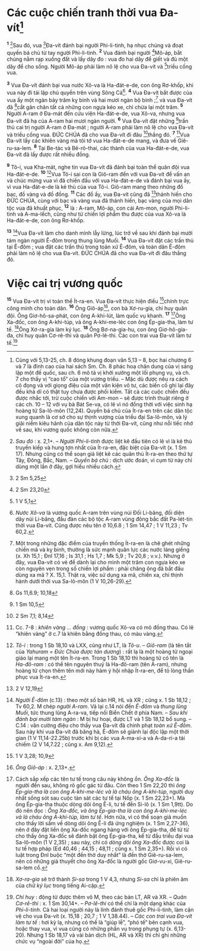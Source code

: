 # Các cuộc chiến tranh thời vua Đa-vít[^1]
<sup><b>1</b></sup> [^2]Sau đó, vua [^1*]Đa-vít đánh bại người Phi-li-tinh, hạ nhục chúng và đoạt quyền bá chủ từ tay người Phi-li-tinh. <sup><b>2</b></sup> Vua đánh bại người [^2*]Mô-áp, bắt chúng nằm rạp xuống đất và lấy dây đo : vua đo hai dây để giết và đủ một dây để cho sống. Người Mô-áp phải làm nô lệ cho vua Đa-vít và [^3*]triều cống vua.

<sup><b>3</b></sup> Vua Đa-vít đánh bại vua nước Xô-va là Ha-đát-e-de, con ông Rơ-khốp, khi vua này đi tái lập chủ quyền trên vùng Sông Cả[^3]. <sup><b>4</b></sup> Vua Đa-vít bắt được của vua ấy một ngàn bảy trăm kỵ binh và hai mươi ngàn bộ binh ;[^4] và vua Đa-vít đã [^4*]cắt gân chân tất cả những con ngựa kéo xe, chỉ chừa lại một trăm. <sup><b>5</b></sup> Người A-ram ở Đa-mát đến cứu viện Ha-đát-e-de, vua Xô-va, nhưng vua Đa-vít đã hạ của A-ram hai mươi ngàn người. <sup><b>6</b></sup> Vua Đa-vít đặt những [^5*]trấn thủ cai trị người A-ram ở Đa-mát ; người A-ram phải làm nô lệ cho vua Đa-vít và triều cống vua. ĐỨC CHÚA đã cho vua Đa-vít đi đâu [^6*]thắng đó. <sup><b>7</b></sup> [^5]Vua Đa-vít lấy các khiên vàng mà tôi tớ vua Ha-đát-e-de mang, và đưa về Giê-ru-sa-lem. <sup><b>8</b></sup> Tại Be-tác và Bê-rô-thai, các thành của vua Ha-đát-e-de, vua Đa-vít đã lấy được rất nhiều đồng.

<sup><b>9</b></sup> Tô-i, vua Kha-mát, nghe tin vua Đa-vít đã đánh bại toàn thể quân đội vua Ha-đát-e-de. <sup><b>10</b></sup> [^6]Vua Tô-i sai con là Giô-ram đến với vua Đa-vít để vấn an và chúc mừng vua vì đã chiến đấu với vua Ha-đát-e-de và đánh bại vua ấy, vì vua Ha-đát-e-de là kẻ thù của vua Tô-i. Giô-ram mang theo những đồ bạc, đồ vàng và đồ đồng. <sup><b>11</b></sup> Các đồ ấy, vua Đa-vít cũng đã [^7*]thánh hiến cho ĐỨC CHÚA, cùng với bạc và vàng vua đã thánh hiến, bạc vàng của mọi dân tộc vua đã khuất phục, <sup><b>12</b></sup> là : A-ram, Mô-áp, con cái Am-mon, người Phi-li-tinh và A-ma-lếch, cũng như từ chiến lợi phẩm thu được của vua Xô-va là Ha-đát-e-de, con ông Rơ-khốp.

<sup><b>13</b></sup> [^7]Vua Đa-vít làm cho danh mình lẫy lừng, lúc trở về sau khi đánh bại mười tám ngàn người Ê-đôm trong thung lũng Muối. <sup><b>14</b></sup> Vua Đa-vít đặt các trấn thủ tại Ê-đôm ; vua đặt các trấn thủ trong toàn xứ Ê-đôm, và toàn dân Ê-đôm phải làm nô lệ cho vua Đa-vít. ĐỨC CHÚA đã cho vua Đa-vít đi đâu thắng đó.

# Việc cai trị vương quốc
<sup><b>15</b></sup> Vua Đa-vít trị vì toàn thể Ít-ra-en. Vua Đa-vít thực hiện điều [^8*]chính trực công minh cho toàn dân. <sup><b>16</b></sup> Ông Giô-áp[^8], con bà Xơ-ru-gia, chỉ huy quân đội. Ông Giơ-hô-sa-phát, con ông A-khi-lút, làm quốc vụ khanh. <sup><b>17</b></sup> [^9]Ông Xa-đốc, con ông A-khi-túp, và ông A-khi-me-léc con ông Ép-gia-tha, làm tư tế. [^10]Ông Xơ-ra-gia làm ký lục. <sup><b>18</b></sup> Ông Bơ-na-gia-hu, con ông Giơ-hô-gia-đa, chỉ huy quân Cơ-rê-thi và quân Pơ-lê-thi. Các con trai vua Đa-vít làm tư tế.[^11]

[^1]: Cùng với 5,13-25, ch. 8 đóng khung đoạn văn 5,13 – 8, bọc hai chương 6 và 7 là đỉnh cao của hai sách Sm. Ch. 8 phác hoạ chân dung của vị sáng lập một đế quốc, sau ch. 6 mô tả vị khởi xướng một lối phụng vụ, và ch. 7 cho thấy vị “cao tổ” của một vương triều. – Mặc dù được nêu ra cách cô đọng và với giọng điệu của một văn kiện vô tư, các biến cố ghi lại đây đều khả dĩ có thật tuy chưa được phối kiểm. Tất cả các cuộc chiến đều được nhắc tới, trừ cuộc chiến với Am-mon – sẽ được trình thuật riêng ở các ch. 10 – 12 với vụ bà Bát Se-va, có lẽ vì nó đồng thời với việc sinh hạ hoàng tử Sa-lô-môn (12,24). Quyền bá chủ của Ít-ra-en trên các dân tộc xung quanh là cơ sở cho sự thịnh vượng của triều đại Sa-lô-môn, và lý giải niềm kiêu hãnh của dân tộc này từ thời Đa-vít, cũng như nỗi tiếc nhớ về sau, khi vương quốc không còn nữa.
[^2]: <i>Sau đó</i> : x. 2,1+. – <i>Người Phi-li-tinh</i> được liệt kê đầu tiên có lẽ vì là kẻ thù truyền kiếp và hung tợn nhất của Ít-ra-en, đặc biệt của Đa-vít (x. 1 Sm 17). Nhưng cũng có thể soạn giả liệt kê các quân thù Ít-ra-en theo thứ tự Tây, Đông, Bắc, Nam. – <i>Quyền bá chủ</i> : dịch ước đoán, vì cụm từ này chỉ dùng một lần ở đây, gợi hiểu nhiều cách.
[^3]: <i>Nước Xô-va</i> là vương quốc A-ram trên vùng núi Đối Li-băng, đối diện dãy núi Li-băng, đầu đàn các bộ tộc A-ram vùng đông bắc đất Pa-lét-tin thời vua Đa-vít. Cũng được nêu tên ở 10,6.8 ; 1 Sm 14,47 ; 1 V 11,23 ; Tv 60,2.
[^4]: Một trong những đặc điểm của truyền thống Ít-ra-en là chê ghét những chiến mã và kỵ binh, thường là sức mạnh quân lực các nước láng giềng (x. Xh 15,1 ; Đnl 17,16 ; Is 31,1 ; Hs 1,7 ; Mk 5,9 ; Tv 20,8 ; v.v.). Nhưng ở đây, vua Đa-vít có vẻ để dành lại cho mình một trăm con ngựa kéo xe còn nguyên vẹn trong số chiến lợi phẩm : phải chăng ông đã bắt đầu dùng xa mã ? X. 15,1. Thật ra, việc sử dụng xa mã, chiến xa, chỉ thịnh hành dưới thời vua Sa-lô-môn (1 V 10,26-29).
[^5]: Cc. 7-8 : <i>khiên vàng ... đồng</i> : vương quốc Xô-va có mỏ đồng thau. Có lẽ “khiên vàng” ở c.7 là khiên bằng đồng thau, có màu vàng.
[^6]: <i>Tô-i</i> : trong 1 Sb 18,10 và LXX, cũng như LT, là <i>Tô-u</i>. – <i>Giô-ram</i> (là tên tắt của <i>Yahuram = Đức Chúa được tán dương</i>) : rất lạ là một hoàng tử ngoại giáo lại mang một tên Ít-ra-en. Trong 1 Sb 18,10 thì hoàng tử có tên là <i>Ha-đô-ram</i> : có thể tên nguyên thuỷ là Ha-đô-ram (tên A-ram), nhưng hoàng tử chọn thêm tên mới này hàm ý hội nhập Ít-ra-en, để tỏ lòng thần phục vua Ít-ra-en.
[^7]: <i>Người Ê-đôm</i> (c.13) : theo một số bản HR, HL và XR ; cũng x. 1 Sb 18,12 ; Tv 60,2. M chép <i>người A-ram</i>. Vả lại c.14 nói đến <i>Ê-đôm</i> và <i>thung lũng Muối</i>, tức thung lũng A-ra-va, tiếp nối Biển Chết ở phía Nam. – <i>Sau khi đánh bại mười tám ngàn</i> : M bị hư hoại, được LT và 1 Sb 18,12 bổ sung. – C.14 : văn cường điệu cho thấy vua Đa-vít đã chinh phạt <i>toàn xứ Ê-đôm</i>. Sau này khi vua Đa-vít đã băng hà, Ê-đôm sẽ giành lại độc lập một thời gian (1 V 11,14-22.25b) trước khi bị các vua A-ma-xi-a và A-da-ri-a tái chiếm (2 V 14,7.22 ; cũng x. Am 9,12).
[^8]: <i>Ông Giô-áp</i> : x. 2,13+.
[^9]: Cách sắp xếp các tên tư tế trong câu này không ổn. <i>Ông Xa-đốc</i> là người đến sau, không rõ gốc gác từ đâu. Còn theo 1 Sm 22,20 thì <i>ông Ép-gia-tha là con ông A-khi-me-léc và là cháu ông A-khi-túp</i>, người duy nhất sống sót sau cuộc tàn sát các tư tế tại Nốp (x. 1 Sm 22,23+). Mà ông Ép-gia-tha thuộc dòng dõi ông Ê-li, tư tế đền Si-lô (x. 1 Sm 1,9tt). Do đó nên đọc : <i>Ông Xa-đốc, và ông Ép-gia-tha là con ông A-khi-me-léc và là cháu ông A-khi-túp, làm tư tế</i>. Hơn nữa, vì có thể soạn giả muốn cho thấy lời sấm về dòng dõi ông Ê-li đã ứng nghiệm (x. 1 Sm 2,27-36), nên ở đây đặt liền ông Xa-đốc ngang hàng với ông Ép-gia-tha, để từ từ cho thấy ông Xa-đốc sẽ đánh bật ông Ép-gia-tha, kể từ đầu triều đại vua Sa-lô-môn (1 V 2,35) ; sau này, chỉ có <i>dòng dõi ông Xa-đốc</i> được coi là tư tế hợp pháp (Ed 40,46 ; 44,15 ; 48,11 ; cũng x. 1 Sm 2,35+). Rồi vì có luật trong Đnl buộc “một đền thờ duy nhất” là đền thờ Giê-ru-sa-lem, nên có những giả thuyết cho ông Xa-đốc là người gốc Giơ-vu-xi, Giê-ru-sa-lem cổ.
[^10]: <i>Xơ-ra-gia</i> sẽ trở thành <i>Si-sa</i> trong 1 V 4,3, nhưng <i>Si-sa</i> chỉ là phiên âm của chữ <i>ký lục</i> trong tiếng Ai-cập.
[^11]: <i>Chỉ huy</i> : động từ được thêm vô M, theo các bản LT, AR và XR. – <i>Quân Cơ-rê-thi</i> : x. 1 Sm 30,14+. – <i>Pơ-lê-thi</i> có thể chỉ là một dạng khác của <i>Phi-li-tinh</i>. Cả hai loại người này là lính đánh thuê gốc Phi-li-tinh, làm cận vệ cho vua Đa-vít (x. 15,18 ; 20,7 ; 1 V 1,38.44). – <i>Các con trai vua Đa-vít làm tư tế</i> : hơi kỳ lạ, nhưng có thể là “giúp lễ”, “phó tế” bên cạnh vua, hoặc thay vua, vì vua cũng có những phần vụ trong phụng tự (x. 6,13-20). Nhưng 1 Sb 18,17 và vài bản dịch (HL, AR và XR) thì chỉ ghi những chức vụ “ngoài đời” của họ.
[^1*]: 2 Sm 5,25
[^2*]: 2 Sm 23,20
[^3*]: 1 V 5,1
[^4*]: Gs 11,6.9; 10,18
[^5*]: 1 Sm 10,5
[^6*]: 2 Sm 7,1; 8,14
[^7*]: 2 V 12,19
[^8*]: 1 V 3,28; 10,9
